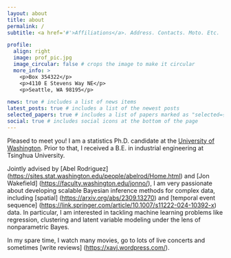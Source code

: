 ```yaml
---
layout: about
title: about
permalink: /
subtitle: <a href='#'>Affiliations</a>. Address. Contacts. Moto. Etc.

profile:
  align: right
  image: prof_pic.jpg
  image_circular: false # crops the image to make it circular
  more_info: >
    <p>Box 354322</p>
    <p>4110 E Stevens Way NE</p>
    <p>Seattle, WA 98195</p>

news: true # includes a list of news items
latest_posts: true # includes a list of the newest posts
selected_papers: true # includes a list of papers marked as "selected={true}"
social: true # includes social icons at the bottom of the page
---
```


Pleased to meet you! I am a statistics Ph.D. candidate at the [University of Washington](https://stat.uw.edu/). Prior to that, I received a B.E. in industrial engineering at Tsinghua University.

Jointly advised by [Abel Rodriguez] (https://sites.stat.washington.edu/people/abelrod/Home.html) and [Jon Wakefield] (https://faculty.washington.edu/jonno/), I am very passionate about developing scalable Bayesian inference methods for complex data, including [spatial] (https://arxiv.org/abs/2309.13270) and [temporal event sequence] (https://link.springer.com/article/10.1007/s11222-024-10392-x) data. In particular, I am interested in tackling machine learning problems like regression, clustering and latent variable modeling under the lens of nonparametric Bayes. 

In my spare time, I watch many movies, go to lots of live concerts and sometimes [write reviews] (https://xavj.wordpress.com/).


